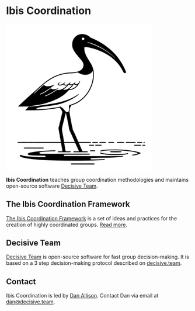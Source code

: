 # Ibis Coordination

<img src="ibis.png" width="400px">

__Ibis Coordination__ teaches group coordination methodologies and maintains open-source software [Decisive Team](https://decisive.team).

## The Ibis Coordination Framework

[The Ibis Coordination Framework](/framework) is a set of ideas and practices for the creation of highly coordinated groups. [Read more](/framework).

## Decisive Team

[Decisive Team](https://decisive.team) is open-source software for fast group decision-making. It is based on a 3 step decision-making protocol described on [decisive.team](https://decisive.team).

## Contact

Ibis Coordination is led by [Dan Allison](https://danallison.info). Contact Dan via email at [dan@decisive.team](mailto:dan@decisive.team).
